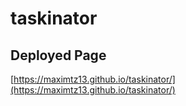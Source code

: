 # taskinator
## Deployed Page
[https://maximtz13.github.io/taskinator/](https://maximtz13.github.io/taskinator/)
